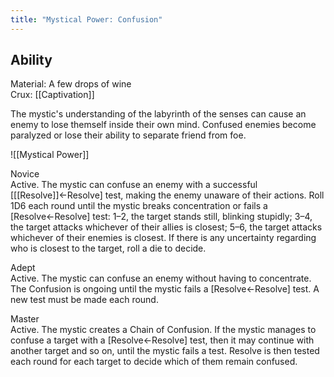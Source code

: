 ```yaml
---
title: "Mystical Power: Confusion"
---
```

## Ability
Material: A few drops of wine<br>Crux: [[Captivation]]

The mystic's understanding of the labyrinth of the senses can cause an enemy to lose themself inside their own mind. Confused enemies become paralyzed or lose their ability to separate friend from foe.

![[Mystical Power]]

Novice<br>Active. The mystic can confuse an enemy with a successful \[[[Resolve]]←Resolve\] test, making the enemy unaware of their actions. Roll 1D6 each round until the mystic breaks concentration or fails a \[Resolve←Resolve\] test: 1–2, the target stands still, blinking stupidly; 3–4, the target attacks whichever of their allies is closest; 5–6, the target attacks whichever of their enemies is closest. If there is any uncertainty regarding who is closest to the target, roll a die to decide.

Adept<br>Active. The mystic can confuse an enemy without having to concentrate. The Confusion is ongoing until the mystic fails a \[Resolve←Resolve\] test. A new test must be made each round.

Master<br>Active. The mystic creates a Chain of Confusion. If the mystic manages to confuse a target with a \[Resolve←Resolve\] test, then it may continue with another target and so on, until the mystic fails a test. Resolve is then tested each round for each target to decide which of them remain confused.